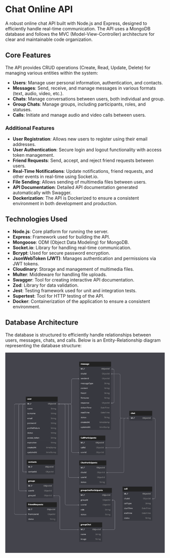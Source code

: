 # Chat Online API

A robust online chat API built with Node.js and Express, designed to efficiently handle real-time communication. The API uses a MongoDB database and follows the MVC (Model-View-Controller) architecture for clear and maintainable code organization.

## Core Features
The API provides CRUD operations (Create, Read, Update, Delete) for managing various entities within the system:

- **Users**: Manage user personal information, authentication, and contacts.
- **Messages**: Send, receive, and manage messages in various formats (text, audio, video, etc.).
- **Chats**: Manage conversations between users, both individual and group.
- **Group Chats**: Manage groups, including participants, roles, and statuses.
- **Calls**: Initiate and manage audio and video calls between users.

### Additional Features
- **User Registration**: Allows new users to register using their email addresses.
- **User Authentication**: Secure login and logout functionality with access token management.
- **Friend Requests**: Send, accept, and reject friend requests between users.
- **Real-Time Notifications**: Update notifications, friend requests, and other events in real-time using Socket.io.
- **File Sending**: Allows sending of multimedia files between users.
- **API Documentation**: Detailed API documentation generated automatically with Swagger.
- **Dockerization**: The API is Dockerized to ensure a consistent environment in both development and production.

## Technologies Used
- **Node.js**: Core platform for running the server.
- **Express**: Framework used for building the API.
- **Mongoose**: ODM (Object Data Modeling) for MongoDB.
- **Socket.io**: Library for handling real-time communication.
- **Bcrypt**: Used for secure password encryption.
- **JsonWebToken (JWT)**: Manages authentication and permissions via JWT tokens.
- **Cloudinary**: Storage and management of multimedia files.
- **Multer**: Middleware for handling file uploads.
- **Swagger**: Tool for creating interactive API documentation.
- **Zod**: Library for data validation.
- **Jest**: Testing framework used for unit and integration tests.
- **Supertest**: Tool for HTTP testing of the API.
- **Docker**: Containerization of the application to ensure a consistent environment.

## Database Architecture
The database is structured to efficiently handle relationships between users, messages, chats, and calls. Below is an Entity-Relationship diagram representing the database structure:

![ER-Diagram](https://raw.githubusercontent.com/ChristianDev47/GrinChat/refs/heads/master/Backend/src/models/database/diagram/ER_Diagram.png)
